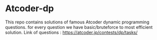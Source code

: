 # Atcoder-dp
This repo contains solutions of famous Atcoder dynamic programming questions. for every question we have basic/bruteforce to most efficient solution.
Link of questions : https://atcoder.jp/contests/dp/tasks/
